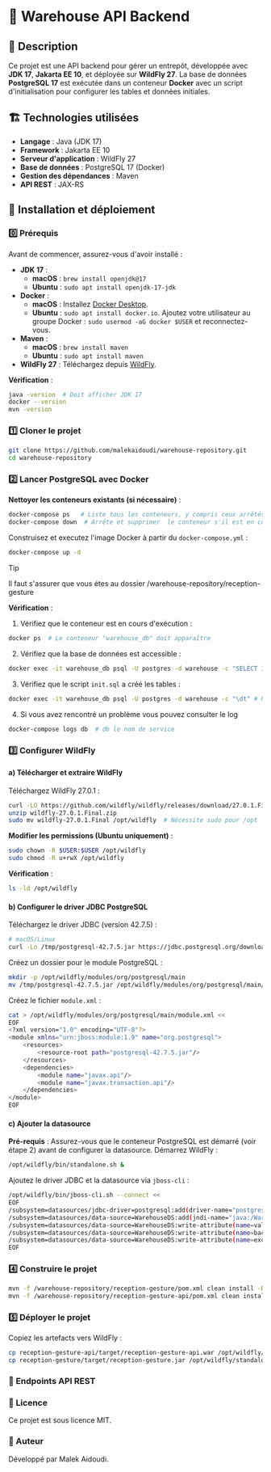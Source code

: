 # 🚀 Warehouse API Backend

## 📖 Description

Ce projet est une API backend pour gérer un entrepôt, développée avec **JDK 17**, **Jakarta EE 10**, et déployée sur **WildFly 27**. La base de données **PostgreSQL 17** est exécutée dans un conteneur **Docker** avec un script d'initialisation pour configurer les tables et données initiales.

## 🏗 Technologies utilisées

-   **Langage** : Java (JDK 17)
-   **Framework** : Jakarta EE 10
-   **Serveur d'application** : WildFly 27
-   **Base de données** : PostgreSQL 17 (Docker)
-   **Gestion des dépendances** : Maven
-   **API REST** : JAX-RS

## 🚀 Installation et déploiement

### 0️⃣ Prérequis

Avant de commencer, assurez-vous d'avoir installé :

-   **JDK 17** :
    -   **macOS** : `brew install openjdk@17`
    -   **Ubuntu** : `sudo apt install openjdk-17-jdk`
-   **Docker** :
    -   **macOS** : Installez [Docker Desktop](https://www.docker.com/products/docker-desktop/).
    -   **Ubuntu** : `sudo apt install docker.io`. Ajoutez votre utilisateur au groupe Docker : `sudo usermod -aG docker $USER` et reconnectez-vous.
-   **Maven** :
    -   **macOS** : `brew install maven`
    -   **Ubuntu** : `sudo apt install maven`
-   **WildFly 27** : Téléchargez depuis [WildFly](https://github.com/wildfly/wildfly/releases/download/27.0.1.Final/wildfly-27.0.1.Final.zip.sha1).

**Vérification** :

```bash
java -version  # Doit afficher JDK 17
docker --version
mvn -version
```
### 1️⃣ Cloner le projet

```bash
git clone https://github.com/malekaidoudi/warehouse-repository.git
cd warehouse-repository
```

### 2️⃣ Lancer PostgreSQL avec Docker

**Nettoyer les conteneurs existants (si nécessaire)** :

```bash
docker-compose ps   # Liste tous les conteneurs, y compris ceux arrêtés egalement tu peux utiliser docker ps -a
docker-compose down  # Arrête et supprimer  le conteneur s'il est en cours d'exécution egalement tu peux utiliser docker stop warehouse_db pour arreter le conteneur et aprés docker rm warehouse_db pour le supprimer
```

Construisez et executez l'image Docker à partir du `docker-compose.yml` :

```bash
docker-compose up -d

```
> [!TIP]
> Il faut s'assurer que vous étes au dossier /warehouse-repository/reception-gesture


**Vérification** :

1.  Vérifiez que le conteneur est en cours d'exécution :
```bash
docker ps  # Le conteneur "warehouse_db" doit apparaître
```

2.  Vérifiez que la base de données est accessible :

```bash
docker exec -it warehouse_db psql -U postgres -d warehouse -c "SELECT 1"

```

3.  Vérifiez que le script `init.sql` a créé les tables :

```bash
docker exec -it warehouse_db psql -U postgres -d warehouse -c "\dt" # Normalement vous trouvez 8 tables
```
4. Si vous avez rencontré un problème vous pouvez consulter le log
   
```bash
docker-compose logs db  # db le nom de service
```
### 3️⃣ Configurer WildFly

#### a) Télécharger et extraire WildFly

Téléchargez WildFly 27.0.1 :

```bash
curl -LO https://github.com/wildfly/wildfly/releases/download/27.0.1.Final/wildfly-27.0.1.Final.zip
unzip wildfly-27.0.1.Final.zip
sudo mv wildfly-27.0.1.Final /opt/wildfly  # Nécessite sudo pour /opt

```

**Modifier les permissions (Ubuntu uniquement)** :

```bash
sudo chown -R $USER:$USER /opt/wildfly
sudo chmod -R u+rwX /opt/wildfly

```

**Vérification** :

```bash
ls -ld /opt/wildfly
```

#### b) Configurer le driver JDBC PostgreSQL

Téléchargez le driver JDBC (version 42.7.5) :

```bash
# macOS/Linux
curl -Lo /tmp/postgresql-42.7.5.jar https://jdbc.postgresql.org/download/postgresql-42.7.5.jar
```

Créez un dossier pour le module PostgreSQL :

```bash
mkdir -p /opt/wildfly/modules/org/postgresql/main
mv /tmp/postgresql-42.7.5.jar /opt/wildfly/modules/org/postgresql/main/
```

Créez le fichier `module.xml` :

```bash
cat > /opt/wildfly/modules/org/postgresql/main/module.xml <<
EOF
<?xml version="1.0" encoding="UTF-8"?>
<module xmlns="urn:jboss:module:1.9" name="org.postgresql">
    <resources>
        <resource-root path="postgresql-42.7.5.jar"/>
    </resources>
    <dependencies>
        <module name="javax.api"/>
        <module name="javax.transaction.api"/>
    </dependencies>
</module>
EOF
```

#### c) Ajouter la datasource

**Pré-requis** : Assurez-vous que le conteneur PostgreSQL est démarré (voir étape 2) avant de configurer la datasource.
Démarrez WildFly :
```bash
/opt/wildfly/bin/standalone.sh &
```
Ajoutez le driver JDBC et la datasource via `jboss-cli` :

```bash
/opt/wildfly/bin/jboss-cli.sh --connect <<
EOF
/subsystem=datasources/jdbc-driver=postgresql:add(driver-name="postgresql", driver-module-name="org.postgresql", driver-class-name="org.postgresql.Driver")
/subsystem=datasources/data-source=WarehouseDS:add(jndi-name="java:/WarehouseDS", enabled=true, driver-name="postgresql", connection-url="jdbc:postgresql://localhost:5432/warehouse", user-name="postgres", password="root")
/subsystem=datasources/data-source=WarehouseDS:write-attribute(name=valid-connection-checker-class-name, value="org.jboss.jca.adapters.jdbc.extensions.postgres.PostgreSQLValidConnectionChecker")
/subsystem=datasources/data-source=WarehouseDS:write-attribute(name=background-validation, value=true)
/subsystem=datasources/data-source=WarehouseDS:write-attribute(name=exception-sorter-class-name, value="org.jboss.jca.adapters.jdbc.extensions.postgres.PostgreSQLExceptionSorter")
EOF

```

### 4️⃣ Construire le projet

```bash
mvn -f /warehouse-repository/reception-gesture/pom.xml clean install -DskipTests
mvn -f /warehouse-repository/reception-gesture-api/pom.xml clean install
```

### 5️⃣ Déployer le projet

Copiez les artefacts vers WildFly :

```bash
cp reception-gesture-api/target/reception-gesture-api.war /opt/wildfly/standalone/deployments/
cp reception-gesture/target/reception-gesture.jar /opt/wildfly/standalone/deployments/
```
### 📌 Endpoints API REST

### 📜 Licence

Ce projet est sous licence MIT.

### 👥 Auteur

Développé par Malek Aidoudi.